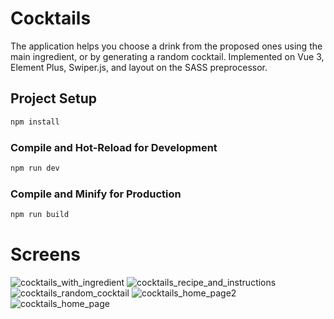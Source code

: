 # Cocktails
The application helps you choose a drink from the proposed ones using the main ingredient, or by generating a random cocktail. Implemented on Vue 3, Element Plus, Swiper.js, and layout on the SASS preprocessor.
## Project Setup

```sh
npm install
```

### Compile and Hot-Reload for Development

```sh
npm run dev
```

### Compile and Minify for Production

```sh
npm run build

```
# Screens
![cocktails_with_ingredient](https://github.com/zebpaa/cocktails/assets/99737311/89512069-8ea2-4da2-83cb-441b71ad6eb5)
![cocktails_recipe_and_instructions](https://github.com/zebpaa/cocktails/assets/99737311/47246514-1660-432e-9f52-c2bb7a81b370)
![cocktails_random_cocktail](https://github.com/zebpaa/cocktails/assets/99737311/dc857bae-fc06-4997-a578-43366e033914)
![cocktails_home_page2](https://github.com/zebpaa/cocktails/assets/99737311/a91d90fc-1f32-4515-874d-f8a1816dcf86)
![cocktails_home_page](https://github.com/zebpaa/cocktails/assets/99737311/555bebc0-a06f-4426-9eee-0b64f2c1f404)
